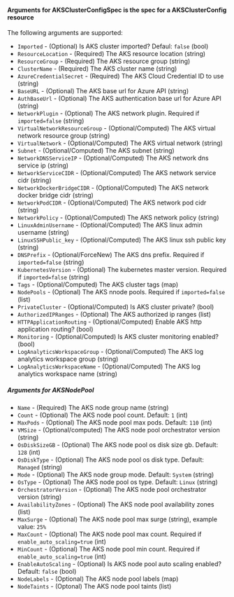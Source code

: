 #### Arguments for AKSClusterConfigSpec is the spec for a AKSClusterConfig resource

The following arguments are supported:

* `Imported` - (Optional) Is AKS cluster imported? Defaul: `false` (bool)
* `ResourceLocation` - (Required) The AKS resource location (string)
* `ResourceGroup` - (Required) The AKS resource group (string)
* `ClusterName` - (Required) The AKS cluster name (string)
* `AzureCredentialSecret` - (Required) The AKS Cloud Credential ID to use (string)
* `BaseURL` - (Optional) The AKS base url for Azure API (string)
* `AuthBaseUrl` - (Optional) The AKS authentication base url for Azure API (string)
* `NetworkPlugin` - (Optional) The AKS network plugin. Required if `imported=false` (string)
* `VirtualNetworkResourceGroup` - (Optional/Computed) The AKS virtual network resource group (string)
* `VirtualNetwork` - (Optional/Computed) The AKS virtual network (string)
* `Subnet` - (Optional/Computed) The AKS subnet (string)
* `NetworkDNSServiceIP` - (Optional/Computed) The AKS network dns service ip (string)
* `NetworkServiceCIDR` - (Optional/Computed) The AKS network service cidr (string)
* `NetworkDockerBridgeCIDR` - (Optional/Computed) The AKS network docker bridge cidr (string)
* `NetworkPodCIDR` - (Optional/Computed) The AKS network pod cidr (string)
* `NetworkPolicy` - (Optional/Computed) The AKS network policy (string)
* `LinuxAdminUsername` - (Optional/Computed) The AKS linux admin username (string)
* `LinuxSSHPublic_key` - (Optional/Computed) The AKS linux ssh public key (string)
* `DNSPrefix` - (Optional/ForceNew) The AKS dns prefix. Required if `imported=false` (string)
* `KubernetesVersion` - (Optional) The kubernetes master version. Required if `imported=false` (string)
* `Tags` - (Optional/Computed) The AKS cluster tags (map)
* `NodePools` - (Optional) The AKS nnode pools. Required if `imported=false` (list)
* `PrivateCluster` - (Optional/Computed) Is AKS cluster private? (bool)
* `AuthorizedIPRanges` - (Optional) The AKS authorized ip ranges (list)
* `HTTPApplicationRouting` - (Optional/Computed) Enable AKS http application routing? (bool)
* `Monitoring` - (Optional/Computed) Is AKS cluster monitoring enabled? (bool)
* `LogAnalyticsWorkspaceGroup` - (Optional/Computed) The AKS log analytics workspace group (string)
* `LogAnalyticsWorkspaceName` - (Optional/Computed) The AKS log analytics workspace name (string)


##### Arguments for AKSNodePool

* `Name` - (Required) The AKS node group name (string)
* `Count` - (Optional) The AKS node pool count. Default: `1` (int)
* `MaxPods` - (Optional) The AKS node pool max pods. Default: `110` (int)
* `VMSize` - (Optional/computed) The AKS node pool orchestrator version (string)
* `OsDiskSizeGB` - (Optional) The AKS node pool os disk size gb. Default: `128` (int)
* `OsDiskType` - (Optional) The AKS node pool os disk type. Default: `Managed` (string)
* `Mode` - (Optional) The AKS node group mode. Default: `System` (string)
* `OsType` - (Optional) The AKS node pool os type. Default: `Linux` (string)
* `OrchestratorVersion` - (Optional) The AKS node pool orchestrator version (string)
* `AvailabilityZones` - (Optional) The AKS node pool availability zones (list)
* `MaxSurge` - (Optional) The AKS node pool max surge (string), example value: `25%`
* `MaxCount` - (Optional) The AKS node pool max count. Required if `enable_auto_scaling=true` (int)
* `MinCount` - (Optional) The AKS node pool min count. Required if `enable_auto_scaling=true` (int)
* `EnableAutoScaling` - (Optional) Is AKS node pool auto scaling enabled? Default: `false` (bool)
* `NodeLabels` - (Optional) The AKS node pool labels (map)
* `NodeTaints` - (Optonal) The AKS node pool taints (list)

